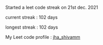 Started a leet code streak on 21st dec. 2021

current streak : 102 days

longest streak : 102 days

My Leet code profile : [jha_shivamm](https://leetcode.com/jha_shivamm/)


